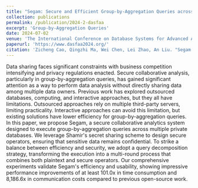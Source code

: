 ```yaml
---
title: "Segam: Secure and Efficient Group-by-Aggregation Queries across Multiple Private Database"
collection: publications
permalink: /publication/2024-2-dasfaa
excerpt: 'Group-by-Aggregation Queries'
date: 2024-07-02
venue: 'The International Conference on Database Systems for Advanced Applications (DASFAA)'
paperurl: 'https://www.dasfaa2024.org/'
citation: 'Zicheng Cao, Qingzhi Ma, Wei Chen, Lei Zhao, An Liu. "Segam: Secure and Efficient Group-by-Aggregation Queries across Multiple Private Database". The International Conference on Database Systems for Advanced Applications (DASFAA), July 2nd. 2024.'
---
```


Data sharing faces significant constraints with business competition intensifying and privacy regulations enacted. Secure collaborative analysis, particularly in group-by-aggregation queries, has gained significant attention as a way to perform data analysis without directly sharing data among multiple data owners. Previous work has explored outsourced databases, computing, and interactive approaches, but they all have limitations. Outsourced approaches rely on multiple third-party servers, limiting practicality. Interactive approaches can avoid this limitation, but existing solutions have lower efficiency for group-by-aggregation queries.
In this paper, we propose Segam, a secure collaborative analytics system designed to execute group-by-aggregation queries across multiple private databases. We leverage Shamir's secret sharing scheme to design secure operators, ensuring that sensitive data remains confidential. To strike a balance between efficiency and security, we adopt a query decomposition strategy, transforming the execution into a multi-round process that combines both plaintext and secure operators. Our comprehensive experiments validate Segam's efficiency and usability, showing impressive performance improvements of at least 101.0x in time consumption and 8,186.6x in communication costs compared to previous open-source work. 
